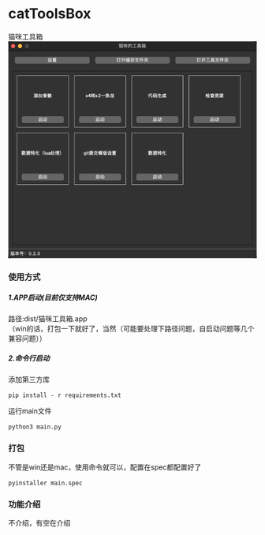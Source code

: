 # catToolsBox
猫咪工具箱
![cankao.png](images%2Fcankao.png)
### 使用方式

##### 1.APP启动(目前仅支持MAC)
路径:dist/猫咪工具箱.app \
（win的话，打包一下就好了，当然（可能要处理下路径问题，自启动问题等几个兼容问题））


##### 2.命令行启动

添加第三方库
```shell
pip install - r requirements.txt
```
运行main文件
```shell
python3 main.py
```

### 打包
不管是win还是mac，使用命令就可以，配置在spec都配置好了
```shell
pyinstaller main.spec 
```

### 功能介绍
不介绍，有空在介绍